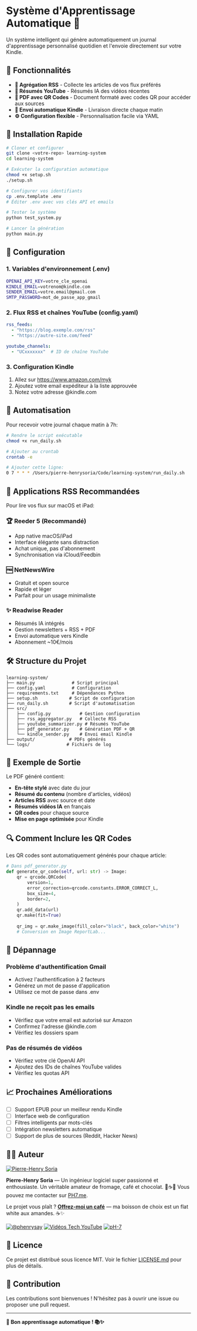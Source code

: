 # Système d'Apprentissage Automatique 🧠

Un système intelligent qui génère automatiquement un journal d'apprentissage personnalisé quotidien et l'envoie directement sur votre Kindle.

## 🎯 Fonctionnalités

- **📰 Agrégation RSS** - Collecte les articles de vos flux préférés
- **🎥 Résumés YouTube** - Résumés IA des vidéos récentes
- **📄 PDF avec QR Codes** - Document formaté avec codes QR pour accéder aux sources
- **📧 Envoi automatique Kindle** - Livraison directe chaque matin
- **⚙️ Configuration flexible** - Personnalisation facile via YAML

## 🚀 Installation Rapide

```bash
# Cloner et configurer
git clone <votre-repo> learning-system
cd learning-system

# Exécuter la configuration automatique
chmod +x setup.sh
./setup.sh

# Configurer vos identifiants
cp .env.template .env
# Éditer .env avec vos clés API et emails

# Tester le système
python test_system.py

# Lancer la génération
python main.py
```

## 🔧 Configuration

### 1. Variables d'environnement (.env)
```bash
OPENAI_API_KEY=votre_cle_openai
KINDLE_EMAIL=votrenom@kindle.com
SENDER_EMAIL=votre.email@gmail.com
SMTP_PASSWORD=mot_de_passe_app_gmail
```

### 2. Flux RSS et chaînes YouTube (config.yaml)
```yaml
rss_feeds:
  - "https://blog.exemple.com/rss"
  - "https://autre-site.com/feed"

youtube_channels:
  - "UCxxxxxxx"  # ID de chaîne YouTube
```

### 3. Configuration Kindle
1. Allez sur https://www.amazon.com/myk
2. Ajoutez votre email expéditeur à la liste approuvée
3. Notez votre adresse @kindle.com

## 🤖 Automatisation

Pour recevoir votre journal chaque matin à 7h:

```bash
# Rendre le script exécutable
chmod +x run_daily.sh

# Ajouter au crontab
crontab -e

# Ajouter cette ligne:
0 7 * * * /Users/pierre-henrysoria/Code/learning-system/run_daily.sh
```

## 📱 Applications RSS Recommandées

Pour lire vos flux sur macOS et iPad:

### 🏆 **Reeder 5** (Recommandé)
- App native macOS/iPad
- Interface élégante sans distraction
- Achat unique, pas d'abonnement
- Synchronisation via iCloud/Feedbin

### 🆓 **NetNewsWire**
- Gratuit et open source
- Rapide et léger
- Parfait pour un usage minimaliste

### ✨ **Readwise Reader**
- Résumés IA intégrés
- Gestion newsletters + RSS + PDF
- Envoi automatique vers Kindle
- Abonnement ~10€/mois

## 🛠️ Structure du Projet

```
learning-system/
├── main.py              # Script principal
├── config.yaml          # Configuration
├── requirements.txt     # Dépendances Python
├── setup.sh            # Script de configuration
├── run_daily.sh        # Script d'automatisation
├── src/
│   ├── config.py           # Gestion configuration
│   ├── rss_aggregator.py   # Collecte RSS
│   ├── youtube_summarizer.py # Résumés YouTube
│   ├── pdf_generator.py    # Génération PDF + QR
│   └── kindle_sender.py    # Envoi email Kindle
├── output/             # PDFs générés
└── logs/              # Fichiers de log
```

## 🎨 Exemple de Sortie

Le PDF généré contient:
- **En-tête stylé** avec date du jour
- **Résumé du contenu** (nombre d'articles, vidéos)
- **Articles RSS** avec source et date
- **Résumés vidéos IA** en français
- **QR codes** pour chaque source
- **Mise en page optimisée** pour Kindle

## 🔍 Comment Inclure les QR Codes

Les QR codes sont automatiquement générés pour chaque article:

```python
# Dans pdf_generator.py
def generate_qr_code(self, url: str) -> Image:
    qr = qrcode.QRCode(
        version=1,
        error_correction=qrcode.constants.ERROR_CORRECT_L,
        box_size=4,
        border=2,
    )
    qr.add_data(url)
    qr.make(fit=True)
    
    qr_img = qr.make_image(fill_color="black", back_color="white")
    # Conversion en Image ReportLab...
```

## 🚨 Dépannage

### Problème d'authentification Gmail
- Activez l'authentification à 2 facteurs
- Générez un mot de passe d'application
- Utilisez ce mot de passe dans .env

### Kindle ne reçoit pas les emails
- Vérifiez que votre email est autorisé sur Amazon
- Confirmez l'adresse @kindle.com
- Vérifiez les dossiers spam

### Pas de résumés de vidéos
- Vérifiez votre clé OpenAI API
- Ajoutez des IDs de chaînes YouTube valides
- Vérifiez les quotas API

## 📈 Prochaines Améliorations

- [ ] Support EPUB pour un meilleur rendu Kindle
- [ ] Interface web de configuration
- [ ] Filtres intelligents par mots-clés
- [ ] Intégration newsletters automatique
- [ ] Support de plus de sources (Reddit, Hacker News)

## 👨‍💻 Auteur

[![Pierre-Henry Soria](https://s.gravatar.com/avatar/a210fe61253c43c869d71eaed0e90149?s=200)](https://PH7.me "Site personnel de Pierre-Henry Soria")

**Pierre-Henry Soria** — Un ingénieur logiciel super passionné et enthousiaste.
Un véritable amateur de fromage, café et chocolat. 🧀☕🍫
Vous pouvez me contacter sur [PH7.me](https://PH7.me).

Le projet vous plaît ? **[Offrez-moi un café](https://ko-fi.com/phenry)** — ma boisson de choix est un flat white aux amandes. ☕✨

[![@phenrysay][x-icon]](https://x.com/phenrysay "Me suivre sur X")
[![Vidéos Tech YouTube][youtube-icon]](https://www.youtube.com/@pH7Programming "Ma chaîne YouTube Tech")
[![pH-7][github-icon]](https://github.com/pH-7 "Me suivre sur GitHub")

## 📄 Licence

Ce projet est distribué sous licence MIT. Voir le fichier [LICENSE.md](license.md) pour plus de détails.

## 🤝 Contribution

Les contributions sont bienvenues ! N'hésitez pas à ouvrir une issue ou proposer une pull request.

---

**🧠 Bon apprentissage automatique ! 📚✨**

<!-- GitHub's Markdown reference links -->
[x-icon]: https://img.shields.io/badge/x-000000?style=for-the-badge&logo=x
[youtube-icon]: https://img.shields.io/badge/YouTube-FF0000?style=for-the-badge&logo=youtube&logoColor=white
[github-icon]: https://img.shields.io/badge/GitHub-100000?style=for-the-badge&logo=github&logoColor=white

